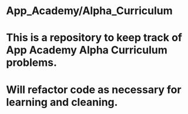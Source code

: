 #  App_Academy/Alpha_Curriculum
#	This is a repository to keep track of App Academy Alpha Curriculum problems.
#	Will refactor code as necessary for learning and cleaning. 
